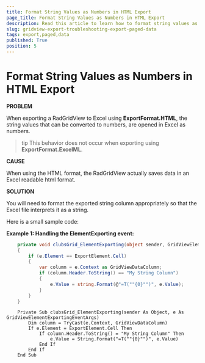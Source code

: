 ```yaml
---
title: Format String Values as Numbers in HTML Export
page_title: Format String Values as Numbers in HTML Export
description: Read this article to learn how to format string values as numbers in HTML export - Telerik's {{ site.framework_name }} DataGrid.
slug: gridview-export-troubleshooting-export-paged-data
tags: export,paged,data
published: True
position: 5
---
```


# Format String Values as Numbers in HTML Export

__PROBLEM__

When exporting a RadGridView to Excel using __ExportFormat.HTML__, the string values that can be converted to numbers, are opened in Excel as numbers.

>tip This behavior does not occur when exporting using __ExportFormat.ExcelML__.

__CAUSE__

When using the HTML format, the RadGridView actually saves data in an Excel readable html format.

__SOLUTION__

You will need to format the exported string column appropriately so that the Excel file interprets it as a string.

Here is a small sample code:        

__Example 1: Handling the ElementExporting event:__  
```C#
	private void clubsGrid_ElementExporting(object sender, GridViewElementExportingEventArgs e)
	{
	    if (e.Element == ExportElement.Cell)
	    {
	        var column = e.Context as GridViewDataColumn;
	        if (column.Header.ToString() == "My String Column")
	        {
	            e.Value = string.Format(@"=T(""{0}"")", e.Value);
	        }
	    }
	}
```
```VB.NET
	Private Sub clubsGrid_ElementExporting(sender As Object, e As GridViewElementExportingEventArgs)
	    Dim column = TryCast(e.Context, GridViewDataColumn)
	    If e.Element = ExportElement.Cell Then
	        If column.Header.ToString() = "My String Column" Then
	            e.Value = String.Format("=T(""{0}"")", e.Value)
	        End If
	    End If
	End Sub
```
